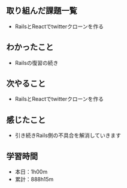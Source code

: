 ## 取り組んだ課題一覧
- RailsとReactでtwitterクローンを作る
## わかったこと
- Railsの復習の続き
## 次やること
- RailsとReactでtwitterクローンを作る
## 感じたこと
- 引き続きRails側の不具合を解消していきます
## 学習時間
- 本日：1h00m
- 累計：888h15m
